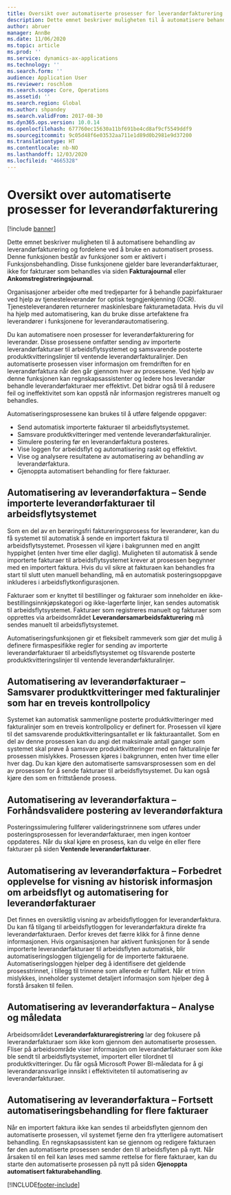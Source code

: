 ```yaml
---
title: Oversikt over automatiserte prosesser for leverandørfakturering
description: Dette emnet beskriver muligheten til å automatisere behandling av leverandørfakturering og fordelene ved å bruke en automatisert prosess.
author: abruer
manager: AnnBe
ms.date: 11/06/2020
ms.topic: article
ms.prod: ''
ms.service: dynamics-ax-applications
ms.technology: ''
ms.search.form: ''
audience: Application User
ms.reviewer: roschlom
ms.search.scope: Core, Operations
ms.assetid: ''
ms.search.region: Global
ms.author: shpandey
ms.search.validFrom: 2017-08-30
ms.dyn365.ops.version: 10.0.14
ms.openlocfilehash: 677760ec15630a11bf691be4cd8af9cf5549ddf9
ms.sourcegitcommit: 9c05d48f6e03532aa711e1d89d0b2981e9d37200
ms.translationtype: HT
ms.contentlocale: nb-NO
ms.lasthandoff: 12/03/2020
ms.locfileid: "4665328"
---
```

# <a name="automated-vendor-invoicing-processes-overview"></a>Oversikt over automatiserte prosesser for leverandørfakturering

[!include [banner](../includes/banner.md)]

Dette emnet beskriver muligheten til å automatisere behandling av leverandørfakturering og fordelene ved å bruke en automatisert prosess. Denne funksjonen består av funksjoner som er aktivert i Funksjonsbehandling. Disse funksjonene gjelder bare leverandørfakturaer, ikke for fakturaer som behandles via siden **Fakturajournal** eller **Ankomstregistreringsjournal**.

Organisasjoner arbeider ofte med tredjeparter for å behandle papirfakturaer ved hjelp av tjenesteleverandør for optisk tegngjenkjenning (OCR). Tjenesteleverandøren returnerer maskinlesbare fakturametadata. Hvis du vil ha hjelp med automatisering, kan du bruke disse artefaktene fra leverandører i funksjonene for leverandørautomatisering.

Du kan automatisere noen prosesser for leverandørfakturering for leverandør. Disse prosessene omfatter sending av importerte leverandørfakturaer til arbeidsflytsystemet og samsvarende posterte produktkvitteringslinjer til ventende leverandørfakturalinjer. Den automatiserte prosessen viser informasjon om fremdriften for en leverandørfaktura når den går gjennom hver av prosessene. Ved hjelp av denne funksjonen kan regnskapsassistenter og ledere hos leverandør behandle leverandørfakturaer mer effektivt. Det bidrar også til å redusere feil og ineffektivitet som kan oppstå når informasjon registreres manuelt og behandles.

Automatiseringsprosessene kan brukes til å utføre følgende oppgaver:

- Send automatisk importerte fakturaer til arbeidsflytsystemet.
- Samsvare produktkvitteringer med ventende leverandørfakturalinjer.
- Simulere postering før en leverandørfaktura posteres.
- Vise loggen for arbeidsflyt og automatisering raskt og effektivt.
- Vise og analysere resultatene av automatisering av behandling av leverandørfaktura.
- Gjenoppta automatisert behandling for flere fakturaer.

## <a name="vendor-invoice-automation--submit-imported-vendor-invoices-to-the-workflow-system"></a>Automatisering av leverandørfaktura – Sende importerte leverandørfakturaer til arbeidsflytsystemet

Som en del av en berøringsfri faktureringsprosess for leverandører, kan du få systemet til automatisk å sende en importert faktura til arbeidsflytsystemet. Prosessen vil kjøre i bakgrunnen med en angitt hyppighet (enten hver time eller daglig). Muligheten til automatisk å sende importerte fakturaer til arbeidsflytsystemet krever at prosessen begynner med en importert faktura. Hvis du vil sikre at fakturaen kan behandles fra start til slutt uten manuell behandling, må en automatisk posteringsoppgave inkluderes i arbeidsflytkonfigurasjonen.

Fakturaer som er knyttet til bestillinger og fakturaer som inneholder en ikke-bestillingsinnkjøpskategori og ikke-lagerførte linjer, kan sendes automatisk til arbeidsflytsystemet. Fakturaer som registreres manuelt og fakturaer som opprettes via arbeidsområdet **Leverandørsamarbeidsfakturering** må sendes manuelt til arbeidsflytsystemet.

Automatiseringsfunksjonen gir et fleksibelt rammeverk som gjør det mulig å definere firmaspesifikke regler for sending av importerte leverandørfakturaer til arbeidsflytsystemet og tilsvarende posterte produktkvitteringslinjer til ventende leverandørfakturalinjer.

## <a name="vendor-invoice-automation--match-product-receipts-to-invoice-lines-that-have-a-three-way-matching-policy"></a>Automatisering av leverandørfakturaer – Samsvarer produktkvitteringer med fakturalinjer som har en treveis kontrollpolicy

Systemet kan automatisk sammenligne posterte produktkvitteringer med fakturalinjer som en treveis kontrollpolicy er definert for. Prosessen vil kjøre til det samsvarende produktkvitteringsantallet er lik fakturaantallet. Som en del av denne prosessen kan du angi det maksimale antall ganger som systemet skal prøve å samsvare produktkvitteringer med en fakturalinje før prosessen mislykkes. Prosessen kjøres i bakgrunnen, enten hver time eller hver dag. Du kan kjøre den automatiserte samsvarsprosessen som en del av prosessen for å sende fakturaer til arbeidsflytsystemet. Du kan også kjøre den som en frittstående prosess.

## <a name="vendor-invoice-automation--pre-validate-vendor-invoice-posting"></a>Automatisering av leverandørfaktura – Forhåndsvalidere postering av leverandørfaktura

Posteringssimulering fullfører valideringstrinnene som utføres under posteringsprosessen for leverandørfakturaer, men ingen kontoer oppdateres. Når du skal kjøre en prosess, kan du velge én eller flere fakturaer på siden **Ventende leverandørfakturaer**.

## <a name="vendor-invoice-automation--enhanced-experience-for-viewing-workflow-and-automation-historical-information-for-vendor-invoices"></a>Automatisering av leverandørfaktura – Forbedret opplevelse for visning av historisk informasjon om arbeidsflyt og automatisering for leverandørfakturaer

Det finnes en oversiktlig visning av arbeidsflytloggen for leverandørfaktura. Du kan få tilgang til arbeidsflytloggen for leverandørfaktura direkte fra leverandørfakturaen. Derfor kreves det færre klikk for å finne denne informasjonen. Hvis organisasjonen har aktivert funksjonen for å sende importerte leverandørfakturaer til arbeidsflyten automatisk, blir automatiseringsloggen tilgjengelig for de importerte fakturaene. Automatiseringsloggen hjelper deg å identifisere det gjeldende prosesstrinnet, i tillegg til trinnene som allerede er fullført. Når et trinn mislykkes, inneholder systemet detaljert informasjon som hjelper deg å forstå årsaken til feilen.

## <a name="vendor-invoice-automation--analytics-and-metrics"></a>Automatisering av leverandørfaktura – Analyse og måledata

Arbeidsområdet **Leverandørfakturaregistrering** lar deg fokusere på leverandørfakturaer som ikke kom gjennom den automatiserte prosessen. Fliser på arbeidsområde viser informasjon om leverandørfakturaer som ikke ble sendt til arbeidsflytsystemet, importert eller tilordnet til produktkvitteringer. Du får også Microsoft Power BI-måledata for å gi leverandøransvarlige innsikt i effektiviteten til automatisering av leverandørfakturaer.

## <a name="vendor-invoice-automation---resume-automation-processing-for-multiple-invoices"></a>Automatisering av leverandørfaktura – Fortsett automatiseringsbehandling for flere fakturaer
Når en importert faktura ikke kan sendes til arbeidsflyten gjennom den automatiserte prosessen, vil systemet fjerne den fra ytterligere automatisert behandling. En regnskapsassistent kan se gjennom og redigere fakturaen før den automatiserte prosessen sender den til arbeidsflyten på nytt. Når årsaken til en feil kan løses med samme rettelse for flere fakturaer, kan du starte den automatiserte prosessen på nytt på siden **Gjenoppta automatisert fakturabehandling**. 


[!INCLUDE[footer-include](../../includes/footer-banner.md)]
